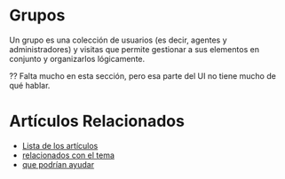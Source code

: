 # Grupos

Un grupo es una colección de usuarios (es decir, agentes y administradores)
y visitas que permite gestionar a sus elementos en conjunto y organizarlos
lógicamente.

?? Falta mucho en esta sección, pero esa parte del UI no tiene mucho
de qué hablar.

# Artículos Relacionados

* [Lista de los artículos](/..)
* [relacionados con el tema](/../template)
* [que podrían ayudar](http://gestii.com)

